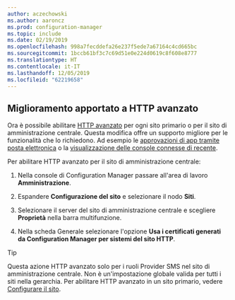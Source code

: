 ```yaml
---
author: aczechowski
ms.author: aaroncz
ms.prod: configuration-manager
ms.topic: include
ms.date: 02/19/2019
ms.openlocfilehash: 998a7fecddefa26e237f5ede7a67164c4cd665bc
ms.sourcegitcommit: 1bccb61bf3c7c69d51e0e224d0619c8f608e8777
ms.translationtype: HT
ms.contentlocale: it-IT
ms.lasthandoff: 12/05/2019
ms.locfileid: "62219658"
---
```

## <a name="bkmk_ehttp"></a> Miglioramento apportato a HTTP avanzato
<!--3798957-->

Ora è possibile abilitare [HTTP avanzato](/sccm/core/plan-design/hierarchy/enhanced-http) per ogni sito primario o per il sito di amministrazione centrale. Questa modifica offre un supporto migliore per le funzionalità che lo richiedono. Ad esempio le [approvazioni di app tramite posta elettronica](/sccm/apps/deploy-use/app-approval#bkmk_email-approve) o la [visualizzazione delle console connesse di recente](/sccm/core/get-started/2019/technical-preview-1901#bkmk_console).

Per abilitare HTTP avanzato per il sito di amministrazione centrale:

1. Nella console di Configuration Manager passare all'area di lavoro **Amministrazione**.  

2. Espandere **Configurazione del sito** e selezionare il nodo **Siti**.  

3. Selezionare il server del sito di amministrazione centrale e scegliere **Proprietà** nella barra multifunzione.  

4. Nella scheda Generale selezionare l'opzione **Usa i certificati generati da Configuration Manager per sistemi del sito HTTP**.  

> [!Tip]  
> Questa azione HTTP avanzato solo per i ruoli Provider SMS nel sito di amministrazione centrale. Non è un'impostazione globale valida per tutti i siti nella gerarchia. Per abilitare HTTP avanzato in un sito primario, vedere [Configurare il sito](/sccm/core/plan-design/hierarchy/enhanced-http#configure-the-site).  


